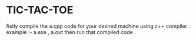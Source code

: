 # TIC-TAC-TOE
fistly compile the a.cpp code for your desired machine using c++ compiler . example :- a.exe , a.out
then run that compiled code .

